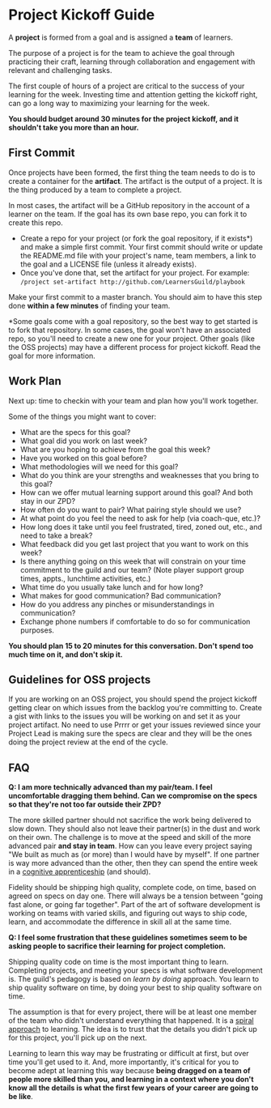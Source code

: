 # Project Kickoff Guide

A **project** is formed from a goal and is assigned a **team** of learners.

The purpose of a project is for the team to achieve the goal through practicing their craft, learning through collaboration and engagement with relevant and challenging tasks.

The first couple of hours of a project are critical to the success of your learning for the week. Investing time and attention getting the kickoff right, can go a long way to maximizing your learning for the week.

**You should budget around 30 minutes for the project kickoff, and it shouldn't take you more than an hour.**

## First Commit

Once projects have been formed, the first thing the team needs to do is to create a container for the **artifact**. The artifact is the output of a project. It is the thing produced by a team to complete a project.

In most cases, the artifact will be a GitHub repository in the account of a learner on the team. If the goal has its own base repo, you can fork it to create this repo.

- Create a repo for your project (or fork the goal repository, if it exists\*) and make a simple first commit. Your first commit should write or update the README.md file with your project's name, team members, a link to the goal and a LICENSE file (unless it already exists).
- Once you've done that, set the artifact for your project. For example: `/project set-artifact http://github.com/LearnersGuild/playbook`

Make your first commit to a master branch. You should aim to have this step done **within a few minutes** of finding your team.

\*Some goals come with a goal repository, so the best way to get started is to fork that repository. In some cases, the goal won't have an associated repo, so you'll need to create a new one for your project. Other goals (like the OSS projects) may have a different process for project kickoff. Read the goal for more information.

## Work Plan

Next up: time to checkin with your team and plan how you'll work together.

Some of the things you might want to cover:

- What are the specs for this goal?
- What goal did you work on last week?
- What are you hoping to achieve from the goal this week?
- Have you worked on this goal before?
- What methodologies will we need for this goal?
- What do you think are your strengths and weaknesses that you bring to this goal?
- How can we offer mutual learning support around this goal? And both stay in our ZPD?
- How often do you want to pair? What pairing style should we use?
- At what point do you feel the need to ask for help (via coach-que, etc.)?
- How long does it take until you feel frustrated, tired, zoned out, etc., and need to take a break?
- What feedback did you get last project that you want to work on this week?
- Is there anything going on this week that will constrain on your time commitment to the guild and our team? (Note player support group times, appts., lunchtime activities, etc.)
- What time do you usually take lunch and for how long?
- What makes for good communication? Bad communication?
- How do you address any pinches or misunderstandings in communication?
- Exchange phone numbers if comfortable to do so for communication purposes.

**You should plan 15 to 20 minutes for this conversation. Don't spend too much time on it, and don't skip it.**

## Guidelines for OSS projects

If you are working on an OSS project, you should spend the project kickoff getting clear on which issues from the backlog you're committing to. Create a gist with links to the issues you will be working on and set it as your project artifact. No need to use Prrrr or get your issues reviewed since your Project Lead is making sure the specs are clear and they will be the ones doing the project review at the end of the cycle.


## FAQ

**Q: I am more technically advanced than my pair/team. I feel uncomfortable dragging them behind. Can we compromise on the specs so that they're not too far outside their ZPD?**

The more skilled partner should not sacrifice the work being delivered to slow down. They should also not leave their partner(s) in the dust and work on their own. The challenge is to move at the speed and skill of the more advanced pair **and stay in team**. How can you leave every project saying "We built as much as (or more) than I would have by myself". If one partner is way more advanced than the other, then they can spend the entire week in a [cognitive apprenticeship](/Game_Manual/Cognitive_Apprenticeship.md) (and should).

Fidelity should be shipping high quality, complete code, on time, based on agreed on specs on day one. There will always be a tension between "going fast alone, or going far together". Part of the art of software development is working on teams with varied skills, and figuring out ways to ship code, learn, and accommodate the difference in skill all at the same time.

**Q: I feel some frustration that these guidelines sometimes seem to be asking people to sacrifice their learning for project completion.**

Shipping quality code on time is the most important thing to learn. Completing projects, and meeting your specs is what software development is. The guild's pedagogy is based on *learn by doing* approach. You learn to ship quality software on time, by doing your best to ship quality software on time.

The assumption is that for every project, there will be at least one member of the team who didn't understand everything that happened. It is a [spiral approach](https://en.wikipedia.org/wiki/Spiral_approach) to learning. The idea is to trust that the details you didn't pick up for this project, you'll pick up on the next.

Learning to learn this way may be frustrating or difficult at first, but over time you'll get used to it. And, more importantly, it's critical for you to become adept at learning this way because **being dragged on a team of people more skilled than you, and learning in a context where you don't know all the details is what the first few years of your career are going to be like**.
